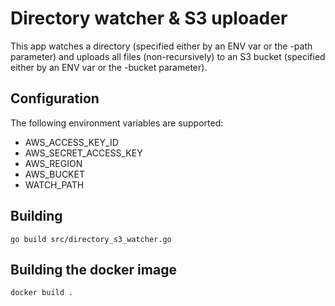 # Directory watcher & S3 uploader

This app watches a directory (specified either by an ENV var or the -path parameter) and uploads all files 
(non-recursively) to an S3 bucket (specified either by an ENV var or the -bucket parameter).

## Configuration

The following environment variables are supported:
* AWS_ACCESS_KEY_ID
* AWS_SECRET_ACCESS_KEY
* AWS_REGION
* AWS_BUCKET
* WATCH_PATH

## Building

`go build src/directory_s3_watcher.go`

## Building the docker image

`docker build .` 